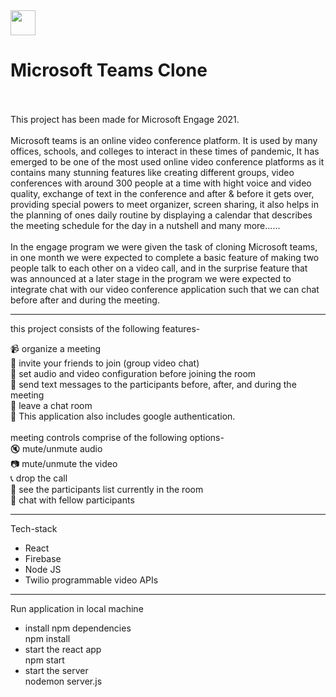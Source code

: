 <div style={{display:'flex'}}><img src="https://upload.wikimedia.org/wikipedia/commons/thumb/c/c9/Microsoft_Office_Teams_%282018%E2%80%93present%29.svg/768px-Microsoft_Office_Teams_%282018%E2%80%93present%29.svg.png" width='40px'/>
<h1>Microsoft Teams Clone</h1></div>
<br/>
<a href="https://teams-clone-b7ca1.web.app"></a><br/>
This project has been made for Microsoft Engage 2021. <br/>
<br/>
<div>Microsoft teams is an online video conference platform. It is used by many offices, schools, and colleges to interact in these times of pandemic, It has emerged to be one of the most used online video conference platforms as it contains many stunning features like creating different groups, video conferences with around 300 people at a time with hight voice and video quality, exchange of text in the conference and after & before it gets over, providing special powers to meet organizer, screen sharing, it also helps in the planning of ones daily routine by displaying a calendar that describes the meeting schedule for the day in a nutshell and many more......</div>
<br/>
<div>In the engage program we were given the task of cloning Microsoft teams, in one month we were expected to complete a basic feature of making two people talk to each other on a video call, and in the surprise feature that was announced at a later stage in the program we were expected to integrate chat with our video conference application such that we can chat before after and during the meeting.</div>
<hr/>
this project consists of the following features-

:video_camera: organize a meeting <br/>
:two_women_holding_hands: invite your friends to join (group video chat)<br/>
:cinema: set audio and video configuration before joining the room<br/>
:speech_balloon: send text messages to the participants before, after, and during the meeting<br/>
:runner: leave a chat room<br/>
:closed_lock_with_key: This application also includes google authentication.<br/>
<br/>
meeting controls comprise of the following options-<br/>
	:mute: mute/unmute audio<br/>
	:camera: mute/unmute the video<br/>
	:telephone_receiver: drop the call<br/>
	:two_men_holding_hands: see the participants list currently in the room<br/>
	:speech_balloon: chat with fellow participants<br/>
	
<hr/>
Tech-stack
	<ul>
	<li>React</li>
	<li>Firebase</li>
	<li>Node JS</li>
	<li>Twilio programmable video APIs</li>
</ul>
<hr/>
Run application in local machine
<ul>
	<li>install npm dependencies<br/>
	 npm install</li>
<li>start the react app <br/>
	npm start</li>
<li>start the server <br/>
	nodemon server.js</li>
	</ul>
